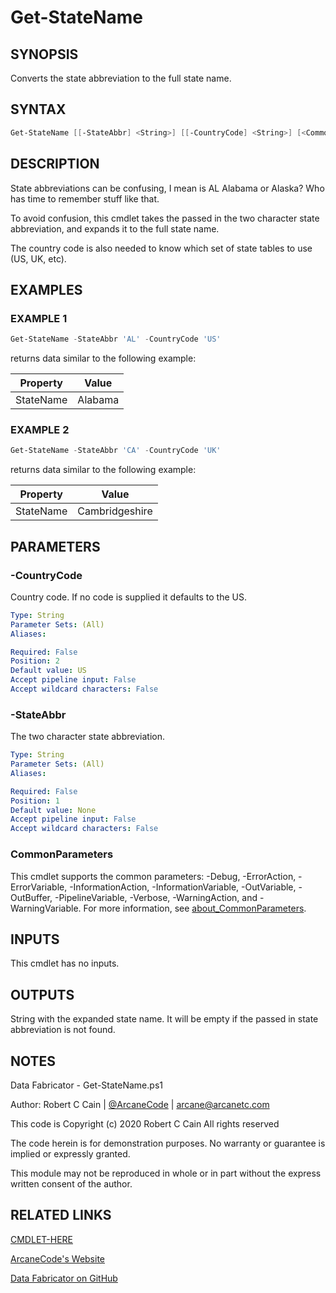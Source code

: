 # Get-StateName

## SYNOPSIS

Converts the state abbreviation to the full state name.

## SYNTAX

```powershell
Get-StateName [[-StateAbbr] <String>] [[-CountryCode] <String>] [<CommonParameters>]
```

## DESCRIPTION

State abbreviations can be confusing, I mean is AL Alabama or Alaska?
Who has time to remember stuff like that.

To avoid confusion, this cmdlet takes the passed in the two character state abbreviation, and expands it to the full state name.

The country code is also needed to know which set of state tables to use (US, UK, etc).

## EXAMPLES

### EXAMPLE 1

```powershell
Get-StateName -StateAbbr 'AL' -CountryCode 'US'
```

returns data similar to the following example:


Property | Value
| ----- | ------ |
StateName | Alabama

### EXAMPLE 2

```powershell
Get-StateName -StateAbbr 'CA' -CountryCode 'UK'
```

returns data similar to the following example:


Property | Value
| ----- | ------ |
StateName | Cambridgeshire

## PARAMETERS

### -CountryCode

Country code.
If no code is supplied it defaults to the US.

```yaml
Type: String
Parameter Sets: (All)
Aliases:

Required: False
Position: 2
Default value: US
Accept pipeline input: False
Accept wildcard characters: False
```

### -StateAbbr

The two character state abbreviation.

```yaml
Type: String
Parameter Sets: (All)
Aliases:

Required: False
Position: 1
Default value: None
Accept pipeline input: False
Accept wildcard characters: False
```

### CommonParameters

This cmdlet supports the common parameters: -Debug, -ErrorAction, -ErrorVariable, -InformationAction, -InformationVariable, -OutVariable, -OutBuffer, -PipelineVariable, -Verbose, -WarningAction, and -WarningVariable. For more information, see [about_CommonParameters](http://go.microsoft.com/fwlink/?LinkID=113216).

## INPUTS

This cmdlet has no inputs.

## OUTPUTS

String with the expanded state name. It will be empty if the passed in state abbreviation is not found.

## NOTES

Data Fabricator - Get-StateName.ps1

Author: Robert C Cain | [@ArcaneCode](https://twitter.com/arcanecode) | arcane@arcanetc.com

This code is Copyright (c) 2020 Robert C Cain All rights reserved

The code herein is for demonstration purposes.
No warranty or guarantee is implied or expressly granted.

This module may not be reproduced in whole or in part without
the express written consent of the author.

## RELATED LINKS

[CMDLET-HERE](https://github.com/arcanecode/DataFabricator/blob/master/Documentation/CMDLET-HERE.md)

[ArcaneCode's Website](http://arcanecode.me)

[Data Fabricator on GitHub](http://datafabricator.com)
